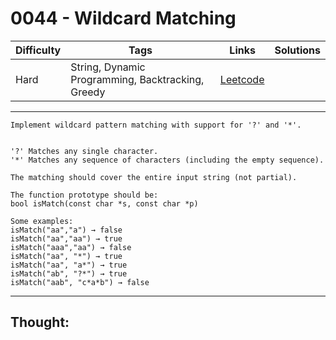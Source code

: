 # 0044 - Wildcard Matching

Difficulty  | Tags | Links | Solutions
----------- | ---- | ----- | -----
Hard | String, Dynamic Programming, Backtracking, Greedy | [Leetcode](https://leetcode.com/problems/wildcard-matching/description/) |


-----------

```
Implement wildcard pattern matching with support for '?' and '*'.


'?' Matches any single character.
'*' Matches any sequence of characters (including the empty sequence).

The matching should cover the entire input string (not partial).

The function prototype should be:
bool isMatch(const char *s, const char *p)

Some examples:
isMatch("aa","a") → false
isMatch("aa","aa") → true
isMatch("aaa","aa") → false
isMatch("aa", "*") → true
isMatch("aa", "a*") → true
isMatch("ab", "?*") → true
isMatch("aab", "c*a*b") → false
```

-----------

## Thought:
